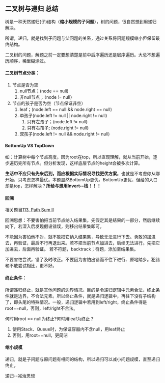 ## 二叉树与递归 总结
树是一种天然递归(子)结构（**缩小规模的子问题**），树的问题，很自然想到用递归解决。

所谓，递归，就是找到子问题与父问题的关系，通过关系将问题规模缩小但保留最终结构。

二叉树的问题，解题之前一定要想清楚是前中后序遍历还是层序遍历。大忌不想遍历顺序，稀里糊涂过。

#### 二叉树节点分类：

1. 节点是否为空
	1. null节点；(node == null)
	2. 非null节点；（node != null）
2. 节点的孩子是否为空（节点保证非空）
	1. leaf；(node.left == null && node.right == null)
	2. 单孩子(node.left != null || node.right != null)
		1. 只有左孩子；(node.left != null)
		2. 只有右孩子; (node.right != null)
	3. 双孩子(node.left != null && node.right != null)

#### BottomUp VS TopDown

如：计算树中每个节点高度。因为root在top，所以直观理解，就从当前开始，逐步遍历完所有节点。但分析发现，这样底层节点的height会被多次计算。

**生活中不应只有先来后到，而应根据实际情况寻找更优方案**。也就是不考虑你从哪开始，只考虑怎样最优。本题显然BottomUp更优。BottomUp更优，但给的入口却是top，怎样解决？**所给与想用Invert--栈！！！**

#### 回溯
相关题目[113. Path Sum II](https://github.com/zhangbotong/LeetCode/blob/master/problems/5.%20BinaryTree-Recurrence/10-113.%20Path%20Sum%20II%20%EF%BC%88%E9%80%92%E5%BD%92-%E5%9B%9E%E6%BA%AF%EF%BC%89.md)

回溯思想：不要害怕把当前节点纳入结果集，先假定其是结果的一部分，然后继续向下，若深入后发现假设错误，则移出结果集即可。

不能因为害怕他不对，就不敢把它纳入结果集，导致无法进行下去。勇敢的加进去，再验证，最后不行再退出来。若不把当前节点加进去，后续无法进行。先把它加进去，后面再验证。 若不符题，backtrack；符题，添加至结果集。


不要害怕尝试，错了及时改正。不要因为害怕出错而不往下进行、原地踏步。犯错和不敢尝试相比，更不好。

#### 终止条件：
所谓递归终止，就是其他问题的边界情况。目的是令递归逻辑中元素合法，终止条件就是边界，不合法元素。所以终止条件，就是递归逻辑中，再往下没有子结构了，即头尾的特殊情况。一般，递归逻辑中若用到left/right，终止条件得是root==null，否则，left/right不合法。

何时用root == null为终止?何时用leaf为终止？

1. 使用Stack、Queue时，为保证容器内不含null，用leaf终止
2. 否则，用root==null，更简洁

#### 缩小规模
递归，就是子问题与原问题有相同的结构，所以递归可以减小问题规模，直至递归终止。

递归--减治思想
